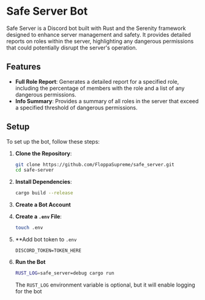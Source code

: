 # Safe Server Bot

Safe Server is a Discord bot built with Rust and the Serenity framework designed to enhance server management and safety. It provides detailed reports on roles within the server, highlighting any dangerous permissions that could potentially disrupt the server's operation.

## Features

- **Full Role Report**: Generates a detailed report for a specified role, including the percentage of members with the role and a list of any dangerous permissions.
- **Info Summary**: Provides a summary of all roles in the server that exceed a specified threshold of dangerous permissions.

## Setup

To set up the bot, follow these steps:

1. **Clone the Repository**:
   ```sh
   git clone https://github.com/FloppaSupreme/safe_server.git
   cd safe-server
    ```
2. **Install Dependencies**:
    ```sh
    cargo build --release
    ```

3. **Create a Bot Account**

4. **Create a `.env` File**:
    ```sh
    touch .env
    ```

5. **Add bot token to `.env`
   ```
   DISCORD_TOKEN=TOKEN_HERE
   ```

6. **Run the Bot**
    ```sh
    RUST_LOG=safe_server=debug cargo run
    ```
    The `RUST_LOG` environment variable is optional, but it will enable logging for the bot